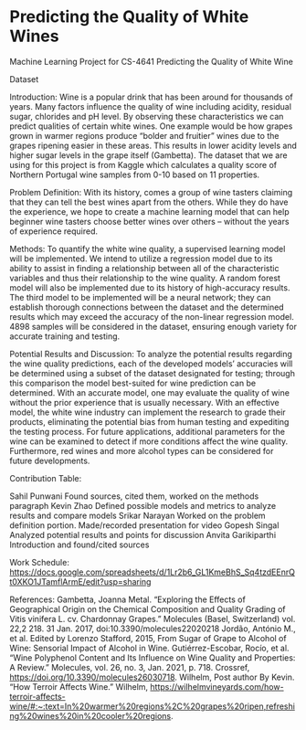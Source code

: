 # Predicting the Quality of White Wines
Machine Learning Project for CS-4641
Predicting the Quality of White Wine

Dataset

Introduction:
Wine is a popular drink that has been around for thousands of years. Many factors influence the quality of wine including acidity, residual sugar, chlorides and pH level. By observing these characteristics we can predict qualities of certain white wines. One example would be how grapes grown in warmer regions produce “bolder and fruitier” wines due to the grapes ripening easier in these areas. This results in lower acidity levels and higher sugar levels in the grape itself (Gambetta). The dataset that we are using for this project is from Kaggle which calculates a quality score of Northern Portugal wine samples from 0-10 based on 11 properties. 

Problem Definition:
With its history, comes a group of wine tasters claiming that they can tell the best wines apart from the others. While they do have the experience, we hope to create a machine learning model that can help beginner wine tasters choose better wines over others – without the years of experience required.

Methods:
To quantify the white wine quality, a supervised learning model will be implemented. We intend to utilize a regression model due to its ability to assist in finding a relationship between all of the characteristic variables and thus their relationship to the wine quality. A random forest model will also be implemented due to its history of high-accuracy results. The third model to be implemented will be a neural network; they can establish thorough connections between the dataset and the determined results which may exceed the accuracy of the non-linear regression model. 4898 samples will be considered in the dataset, ensuring enough variety for accurate training and testing. 

Potential Results and Discussion:
	To analyze the potential results regarding the wine quality predictions, each of the developed models’ accuracies will be determined using a subset of the dataset designated for testing; through this comparison the model best-suited for wine prediction can be determined. With an accurate model, one may evaluate the quality of wine without the prior experience that is usually necessary. With an effective model, the white wine industry can implement the research to grade their products, eliminating the potential bias from human testing and expediting the testing process. For future applications, additional parameters for the wine can be examined to detect if more conditions affect the wine quality. Furthermore, red wines and more alcohol types can be considered for future developments.

Contribution Table:

Sahil Punwani
Found sources, cited them, worked on the methods paragraph
Kevin Zhao
Defined possible models and metrics to analyze results and compare models
Srikar Narayan
Worked on the problem definition portion. Made/recorded presentation for video
Gopesh Singal
Analyzed potential results and points for discussion
Anvita Garikiparthi
Introduction and found/cited sources


Work Schedule:
https://docs.google.com/spreadsheets/d/1Lr2b6_GL1KmeBhS_Sq4tzdEEnrQt0XKO1JTamflArmE/edit?usp=sharing

References:
 Gambetta, Joanna Metal. “Exploring the Effects of Geographical Origin on the Chemical Composition and Quality Grading of Vitis vinifera L. cv. Chardonnay Grapes.” Molecules (Basel, Switzerland) vol. 22,2 218. 31 Jan. 2017, doi:10.3390/molecules22020218
Jordão, António M., et al. Edited by Lorenzo Stafford, 2015, From Sugar of Grape to Alcohol of Wine: Sensorial Impact of Alcohol in Wine. 
Gutiérrez-Escobar, Rocío, et al. “Wine Polyphenol Content and Its Influence on Wine Quality and Properties: A Review.” Molecules, vol. 26, no. 3, Jan. 2021, p. 718. Crossref, https://doi.org/10.3390/molecules26030718.
Wilhelm, Post author By Kevin. “How Terroir Affects Wine.” Wilhelm, https://wilhelmvineyards.com/how-terroir-affects-wine/#:~:text=In%20warmer%20regions%2C%20grapes%20ripen,refreshing%20wines%20in%20cooler%20regions. 



